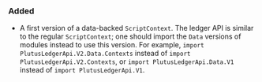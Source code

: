 ### Added

- A first version of a data-backed `ScriptContext`. The ledger API is similar to the regular `ScriptContext`; one should import the `Data` versions of modules instead to use this version. For example, `import PlutusLedgerApi.V2.Data.Contexts` instead of `import PlutusLedgerApi.V2.Contexts`, or `import PlutusLedgerApi.Data.V1` instead of `import PlutusLedgerApi.V1`.
